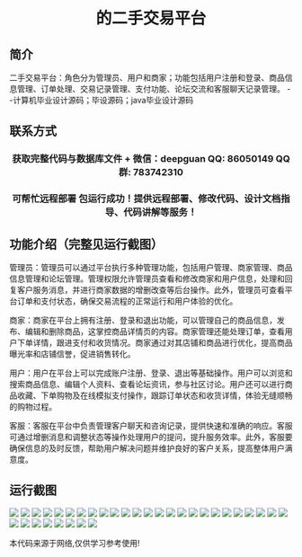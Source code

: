 <p><h1 align="center">的二手交易平台</h1></p>

## 简介
二手交易平台：角色分为管理员、用户和商家；功能包括用户注册和登录、商品信息管理、订单处理、交易记录管理、支付功能、论坛交流和客服聊天记录管理。    --计算机毕业设计源码；毕设源码；java毕业设计源码


## 联系方式
<p><h3 align="center">获取完整代码与数据库文件 + 微信：deepguan QQ: 86050149 QQ群: 783742310</h3></p>
<p><h3 align="center">可帮忙远程部署 包运行成功！提供远程部署、修改代码、设计文档指导、代码讲解等服务！</h3></p>

## 功能介绍（完整见运行截图）
管理员：管理员可以通过平台执行多种管理功能，包括用户管理、商家管理、商品信息管理和论坛管理。管理权限允许管理员查看和修改商家和用户信息，处理和回复客户服务消息，并进行商家数据的增删改查等后台操作。此外，管理员可查看平台订单和支付状态，确保交易流程的正常运行和用户体验的优化。

商家：商家在平台上拥有注册、登录和退出功能，可以管理自己的商品信息，发布、编辑和删除商品，这掌控商品详情页的内容。商家管理还能处理订单，查看用户下单详情，跟进支付和收货情况。商家通过对其店铺和商品进行优化，提高商品曝光率和店铺信誉，促进销售转化。

用户：用户在平台上可以完成账户注册、登录、退出等基础操作。用户可以浏览和搜索商品信息、编辑个人资料、查看论坛资讯，参与社区讨论。用户还可以进行商品收藏、下单购物及在线模拟支付操作，跟踪订单状态和收货详情，体验无缝顺畅的购物过程。

客服：客服在平台中负责管理客户聊天和咨询记录，提供快速和准确的响应。客服可通过增删消息和调整状态等操作处理用户的提问，提升服务效率。此外，客服要确保信息的及时反馈，帮助用户解决问题并维护良好的客户关系，提高整体用户满意度。


## 运行截图
![](img/001.jpg)
![](img/002.jpg)
![](img/003.jpg)
![](img/004.jpg)
![](img/005.jpg)
![](img/006.jpg)
![](img/007.jpg)
![](img/008.jpg)
![](img/009.jpg)
![](img/010.jpg)
![](img/011.jpg)
![](img/012.jpg)
![](img/013.jpg)
![](img/014.jpg)
![](img/015.jpg)
![](img/016.jpg)
![](img/017.jpg)
![](img/018.jpg)
![](img/019.jpg)
![](img/020.jpg)
![](img/021.jpg)
![](img/022.jpg)
![](img/023.jpg)
![](img/024.jpg)
![](img/025.jpg)
![](img/026.jpg)
![](img/027.jpg)
![](img/028.jpg)
![](img/029.jpg)
![](img/030.jpg)
![](img/031.jpg)
![](img/032.jpg)
![](img/033.jpg)

<p>本代码来源于网络,仅供学习参考使用!</p>
